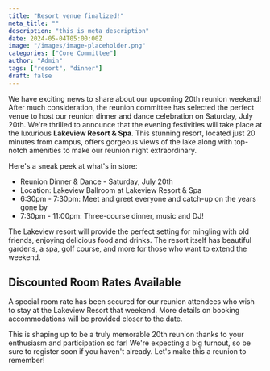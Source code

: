 ```yaml
---
title: "Resort venue finalized!"
meta_title: ""
description: "this is meta description"
date: 2024-05-04T05:00:00Z
image: "/images/image-placeholder.png"
categories: ["Core Committee"]
author: "Admin"
tags: ["resort", "dinner"]
draft: false
---
```


We have exciting news to share about our upcoming 20th reunion weekend! After much consideration, the reunion committee has selected the perfect venue to host our reunion dinner and dance celebration on Saturday, July 20th. We're thrilled to announce that the evening festivities will take place at the luxurious **Lakeview Resort & Spa**. This stunning resort, located just 20 minutes from campus, offers gorgeous views of the lake along with top-notch amenities to make our reunion night extraordinary.

Here's a sneak peek at what's in store:
 - Reunion Dinner & Dance - Saturday, July 20th
 - Location: Lakeview Ballroom at Lakeview Resort & Spa
 - 6:30pm - 7:30pm: Meet and greet everyone and catch-up on the years gone by
 - 7:30pm - 11:00pm: Three-course dinner, music and DJ!

The Lakeview resort will provide the perfect setting for mingling with old friends, enjoying delicious food and drinks. The resort itself has beautiful gardens, a spa, golf course, and more for those who want to extend the weekend.

## Discounted Room Rates Available
A special room rate has been secured for our reunion attendees who wish to stay at the Lakeview Resort that weekend. More details on booking accommodations will be provided closer to the date.

This is shaping up to be a truly memorable 20th reunion thanks to your enthusiasm and participation so far! We're expecting a big turnout, so be sure to register soon if you haven't already. Let's make this a reunion to remember!
